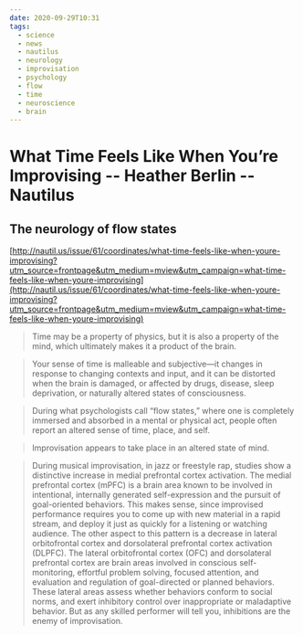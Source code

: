 ```yaml
---
date: 2020-09-29T10:31
tags:
  - science
  - news
  - nautilus
  - neurology
  - improvisation
  - psychology
  - flow
  - time
  - neuroscience
  - brain
---
```


# What Time Feels Like When You’re Improvising -- Heather Berlin -- Nautilus
## The neurology of flow states

[http://nautil.us/issue/61/coordinates/what-time-feels-like-when-youre-improvising?utm_source=frontpage&utm_medium=mview&utm_campaign=what-time-feels-like-when-youre-improvising](http://nautil.us/issue/61/coordinates/what-time-feels-like-when-youre-improvising?utm_source=frontpage&utm_medium=mview&utm_campaign=what-time-feels-like-when-youre-improvising)

> Time may be a property of physics, but it is also a property of the mind,
> which ultimately makes it a product of the brain.

> Your sense of time is malleable and subjective—it changes in response to
> changing contexts and input, and it can be distorted when the brain is
> damaged, or affected by drugs, disease, sleep deprivation, or naturally
> altered states of consciousness.

> During what psychologists call “flow states,” where one is completely
> immersed and absorbed in a mental or physical act, people often report an
> altered sense of time, place, and self.

> Improvisation appears to take place in an altered state of mind.

> During musical improvisation, in jazz or freestyle rap, studies show a
> distinctive increase in medial prefrontal cortex activation. The medial
> prefrontal cortex (mPFC) is a brain area known to be involved in intentional,
> internally generated self-expression and the pursuit of goal-oriented
> behaviors. This makes sense, since improvised performance requires you to
> come up with new material in a rapid stream, and deploy it just as quickly
> for a listening or watching audience. The other aspect to this pattern is a
> decrease in lateral orbitofrontal cortex and dorsolateral prefrontal cortex
> activation (DLPFC). The lateral orbitofrontal cortex (OFC) and dorsolateral
> prefrontal cortex are brain areas involved in conscious self-monitoring,
> effortful problem solving, focused attention, and evaluation and regulation
> of goal-directed or planned behaviors. These lateral areas assess whether
> behaviors conform to social norms, and exert inhibitory control over
> inappropriate or maladaptive behavior. But as any skilled performer will tell
> you, inhibitions are the enemy of improvisation.
